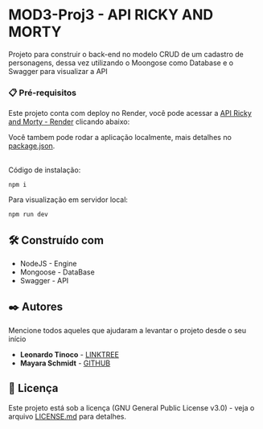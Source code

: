 # MOD3-Proj3 - API RICKY AND MORTY

Projeto para construir o back-end no modelo CRUD de um cadastro de personagens, dessa vez utilizando o Moongose como Database e o Swagger para visualizar a API

### 📋 Pré-requisitos

Este projeto conta com deploy no Render, você pode acessar a [API Ricky and Morty - Render](https://mod3-proj3-api.onrender.com/characters/api-docs) clicando abaixo:

Você tambem pode rodar a aplicação localmente, mais detalhes no [package.json](https://github.com/leotinoco7/MOD3-PROJ3/blob/main/package.json). <br><br>

Código de instalação:

```
npm i
```

Para visualização em servidor local:

```
npm run dev
```

## 🛠️ Construído com

- NodeJS - Engine
- Mongoose - DataBase
- Swagger - API

## ✒️ Autores

Mencione todos aqueles que ajudaram a levantar o projeto desde o seu início

- **Leonardo Tinoco** - [LINKTREE](http://linktr.ee/leotinoco7)
- **Mayara Schmidt** - [GITHUB](https://github.com/mayaraschmidt)

## 📄 Licença

Este projeto está sob a licença (GNU General Public License v3.0) - veja o arquivo [LICENSE.md](https://github.com/leotinoco7/MOD3-PROJ1/blob/main/LICENSE) para detalhes.
